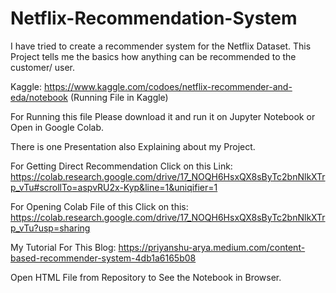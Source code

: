 # Netflix-Recommendation-System
I have tried to create a recommender system for the Netflix Dataset. This Project tells me the basics how anything can be recommended to the customer/ user. 


Kaggle: https://www.kaggle.com/codoes/netflix-recommender-and-eda/notebook (Running File in Kaggle)

For Running this file Please download it and run it on Jupyter Notebook or Open in Google Colab.

There is one Presentation also Explaining about my Project.

For Getting Direct Recommendation Click on this Link: https://colab.research.google.com/drive/17_NOQH6HsxQX8sByTc2bnNlkXTrp_vTu#scrollTo=aspvRU2x-Kyp&line=1&uniqifier=1

For Opening Colab File of this Click on this: https://colab.research.google.com/drive/17_NOQH6HsxQX8sByTc2bnNlkXTrp_vTu?usp=sharing

My Tutorial For This Blog: https://priyanshu-arya.medium.com/content-based-recommender-system-4db1a6165b08

Open HTML File from Repository to See the Notebook in Browser.

